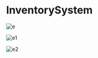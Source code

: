 # InventorySystem

![e](https://user-images.githubusercontent.com/94134588/206932989-c3beef42-a385-4c8d-9c1e-f24623ccc5ed.png)

![e1](https://user-images.githubusercontent.com/94134588/206932999-deb6ae24-d248-4083-bb59-d33b865ffb33.png)

![e2](https://user-images.githubusercontent.com/94134588/206933207-2efd613a-f76e-4bb7-83dc-39ea95c3664b.png)

